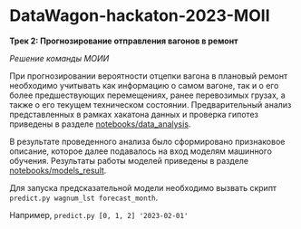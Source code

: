 # DataWagon-hackaton-2023-MOII

**Трек 2: Прогнозирование отправления вагонов в ремонт**

*Решение команды МОИИ*

При прогнозировании вероятности отцепки вагона в плановый ремонт необходимо учитывать как информацию о самом вагоне, так и о его более предшествующих перемещениях, ранее перевозимых грузах, а также о его текущем техническом состоянии. Предварительный анализ представленных в рамках хакатона данных и проверка гипотез приведены в разделе
[notebooks/data_analysis](notebooks/data_analysis).

В результате проведенного анализа было сформировано признаковое описание, которое далее подавалось на вход моделям машинного обучения. Результаты работы моделей приведены в разделе [notebooks/models_result](notebooks/models_result).

Для запуска предсказательной модели необходимо вызвать скрипт ```predict.py wagnum_lst forecast_month```. 

Например, ```predict.py [0, 1, 2] '2023-02-01'```
